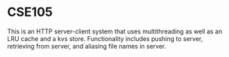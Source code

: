 # CSE105
This is an HTTP server-client system that uses multithreading as well as an LRU cache and a kvs store. Functionality includes pushing to server, retrieving from server, and aliasing file names in server.